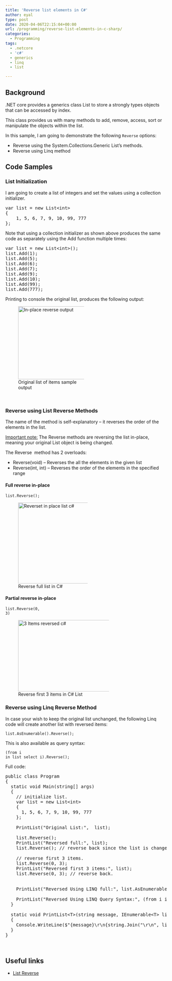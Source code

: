 ```yaml
---
title: 'Reverse list elements in C#'
author: eyal
type: post
date: 2020-04-06T22:15:04+00:00
url: /programming/reverse-list-elements-in-c-sharp/
categories:
  - Programming
tags:
  - .netcore
  - 'c#'
  - generics
  - linq
  - list

---
```

## Background

.NET core provides a generics class List to store a strongly types objects that can be accessed by index.

This class provides us with many methods to add, remove, access, sort or manipulate the objects within the list.

In this sample, I am going to demonstrate the following <code class="EnlighterJSRAW" data-enlighter-language="csharp">Reverse</code> options:

  * Reverse using the System.Collections.Generic List&#8217;s methods.
  * Reverse using Linq method

## Code Samples

### List Initialization

I am going to create a list of integers and set the values using a collection initializer.

<pre class="EnlighterJSRAW" data-enlighter-language="null">var list = new List&lt;int&gt;
{
    1, 5, 6, 7, 9, 10, 99, 777
};</pre>

Note that using a collection initializer as shown above produces the same code as separately using the Add function multiple times:

<pre class="EnlighterJSRAW" data-enlighter-language="null">var list = new List&lt;int&gt;();
list.Add(1);
list.Add(5);
list.Add(6);
list.Add(7);
list.Add(9);
list.Add(10);
list.Add(99);
list.Add(777);</pre>

Printing to console the original list, produces the following output:

<figure id="attachment_187" aria-describedby="caption-attachment-187" style="width: 206px" class="wp-caption alignnone"><img loading="lazy" class="size-full wp-image-187" src="https://gotask.net/wp-content/uploads/2020/04/original-list-int.png" alt="In-place reverse output" width="216" height="228" /><figcaption id="caption-attachment-187" class="wp-caption-text">Original list of items sample output</figcaption></figure>

&nbsp;

### Reverse using List<T> Reverse Methods

The name of the method is self-explanatory &#8211; it reverses the order of the elements in the list.

<span style="text-decoration: underline;">Important note:</span> The Reverse methods are reversing the list in-place, meaning your original List object is being changed.

The Reverse  method has 2 overloads:

  * Reverse(void) &#8211; Reverses the all the elements in the given list
  * Reverse(int, int) &#8211; Reverses the order of the elements in the specified range

#### Full reverse in-place

<code class="EnlighterJSRAW" data-enlighter-language="csharp">list.Reverse();</code>

<figure id="attachment_188" aria-describedby="caption-attachment-188" style="width: 217px" class="wp-caption alignnone"><img loading="lazy" class="size-full wp-image-188" src="https://gotask.net/wp-content/uploads/2020/04/reversed-full-list-int.png" alt="Reverset in place list c#" width="227" height="253" /><figcaption id="caption-attachment-188" class="wp-caption-text">Reverse full list in C#</figcaption></figure>

#### Partial reverse in-place

<code class="EnlighterJSRAW" data-enlighter-language="csharp">list.Reverse(0, 3)</code>

<figure id="attachment_189" aria-describedby="caption-attachment-189" style="width: 284px" class="wp-caption alignnone"><img loading="lazy" class="size-full wp-image-189" src="https://gotask.net/wp-content/uploads/2020/04/reversed-first-3-items-int.png" alt="3 Items reversed c#" width="294" height="223" /><figcaption id="caption-attachment-189" class="wp-caption-text">Reverse first 3 items in C# List</figcaption></figure>

### Reverse using Linq Reverse Method

In case your wish to keep the original list unchanged, the following Linq code will create another list with reversed items:

<code class="EnlighterJSRAW" data-enlighter-language="csharp">list.AsEnumerable().Reverse();</code>

This is also available as query syntax:

<code class="EnlighterJSRAW" data-enlighter-language="csharp">(from i in list select i).Reverse();</code>

Full code:

<pre class="EnlighterJSRAW" data-enlighter-language="null">public class Program
{
  static void Main(string[] args)
  {
    // initialize list.
    var list = new List&lt;int&gt;
    {
      1, 5, 6, 7, 9, 10, 99, 777 
    };

    PrintList("Original List:",  list);

    list.Reverse();
    PrintList("Reversed full:", list);
    list.Reverse(); // reverse back since the list is changed.

    // reverse first 3 items.
    list.Reverse(0, 3);
    PrintList("Reversed first 3 items:", list);
    list.Reverse(0, 3); // reverse back.


    PrintList("Reversed Using LINQ full:", list.AsEnumerable().Reverse());

    PrintList("Reversed Using LINQ Query Syntax:", (from i in list select i).Reverse());
  }

  static void PrintList&lt;T&gt;(string message, IEnumerable&lt;T&gt; list)
  {
    Console.WriteLine($"{message}\r\n{string.Join("\r\n", list)}");
  }
}
</pre>

&nbsp;

## Useful links

  * <a href="https://docs.microsoft.com/en-us/dotnet/api/system.collections.generic.list-1.reverse?view=netframework-4.8#System_Collections_Generic_List_1_Reverse_System_Int32_System_Int32_" target="_blank" rel="noopener noreferrer">List<T> Reverse</a>

&nbsp;

&nbsp;

&nbsp;

&nbsp;

&nbsp;

&nbsp;